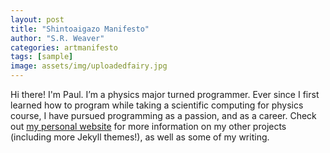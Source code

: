 ```yaml
---
layout: post
title: "Shintoaigazo Manifesto"
author: "S.R. Weaver"
categories: artmanifesto
tags: [sample]
image: assets/img/uploadedfairy.jpg
---
```


Hi there! I'm Paul. I’m a physics major turned programmer. Ever since I first learned how to program while taking a scientific computing for physics course, I have pursued programming as a passion, and as a career. Check out [my personal website](https://www.lenpaul.com/) for more information on my other projects (including more Jekyll themes!), as well as some of my writing.
